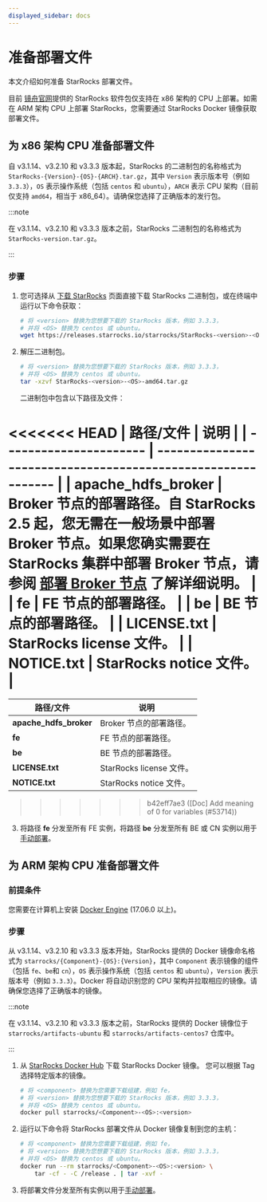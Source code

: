 ```yaml
---
displayed_sidebar: docs
---
```


# 准备部署文件

本文介绍如何准备 StarRocks 部署文件。

目前 [镜舟官网](https://www.mirrorship.cn/zh-CN/download/community)提供的 StarRocks 软件包仅支持在 x86 架构的 CPU 上部署。如需在 ARM 架构 CPU 上部署 StarRocks，您需要通过 StarRocks Docker 镜像获取部署文件。

## 为 x86 架构 CPU 准备部署文件

自 v3.1.14、v3.2.10 和 v3.3.3 版本起，StarRocks 的二进制包的名称格式为 `StarRocks-{Version}-{OS}-{ARCH}.tar.gz`，其中 `Version` 表示版本号（例如 `3.3.3`），`OS` 表示操作系统（包括 `centos` 和 `ubuntu`），`ARCH` 表示 CPU 架构（目前仅支持 `amd64`，相当于 x86_64）。请确保您选择了正确版本的发行包。

:::note

在 v3.1.14、v3.2.10 和 v3.3.3 版本之前，StarRocks 二进制包的名称格式为 `StarRocks-version.tar.gz`。

:::

### 步骤

1. 您可选择从 [下载 StarRocks](https://www.starrocks.io/download/community) 页面直接下载 StarRocks 二进制包，或在终端中运行以下命令获取：

   ```Bash
   # 将 <version> 替换为您想要下载的 StarRocks 版本，例如 3.3.3，
   # 并将 <OS> 替换为 centos 或 ubuntu。
   wget https://releases.starrocks.io/starrocks/StarRocks-<version>-<OS>-amd64.tar.gz
   ```

2. 解压二进制包。

   ```Bash
   # 将 <version> 替换为您想要下载的 StarRocks 版本，例如 3.3.3，
   # 并将 <OS> 替换为 centos 或 ubuntu。
   tar -xzvf StarRocks-<version>-<OS>-amd64.tar.gz
   ```

   二进制包中包含以下路径及文件：

<<<<<<< HEAD
   | **路径/文件**          | **说明**                                                     |
   | ---------------------- | ------------------------------------------------------------ |
   | **apache_hdfs_broker** | Broker 节点的部署路径。自 StarRocks 2.5 起，您无需在一般场景中部署 Broker 节点。如果您确实需要在 StarRocks 集群中部署 Broker 节点，请参阅 [部署 Broker 节点](../deployment/deploy_broker.md) 了解详细说明。 |
   | **fe**                 | FE 节点的部署路径。                                          |
   | **be**                 | BE 节点的部署路径。                                          |
   | **LICENSE.txt**        | StarRocks license 文件。                                     |
   | **NOTICE.txt**         | StarRocks notice 文件。                                      |
=======
   | **路径/文件**          | **说明**                 |
   | ---------------------- | ------------------------ |
   | **apache_hdfs_broker** | Broker 节点的部署路径。  |
   | **fe**                 | FE 节点的部署路径。      |
   | **be**                 | BE 节点的部署路径。      |
   | **LICENSE.txt**        | StarRocks license 文件。 |
   | **NOTICE.txt**         | StarRocks notice 文件。  |
>>>>>>> b42eff7ae3 ([Doc] Add meaning of 0 for variables (#53714))

3. 将路径 **fe** 分发至所有 FE 实例，将路径 **be** 分发至所有 BE 或 CN 实例以用于[手动部署](../deployment/deploy_manually.md)。

## 为 ARM 架构 CPU 准备部署文件

### 前提条件

您需要在计算机上安装 [Docker Engine](https://docs.docker.com/engine/install/) (17.06.0 以上)。

### 步骤

从 v3.1.14、v3.2.10 和 v3.3.3 版本开始，StarRocks 提供的 Docker 镜像命名格式为 `starrocks/{Component}-{OS}:{Version}`，其中 `Component` 表示镜像的组件（包括 `fe`、`be`和 `cn`），`OS` 表示操作系统（包括 `centos` 和 `ubuntu`），`Version` 表示版本号（例如 `3.3.3`）。Docker 将自动识别您的 CPU 架构并拉取相应的镜像。请确保您选择了正确版本的镜像。

:::note

在 v3.1.14、v3.2.10 和 v3.3.3 版本之前，StarRocks 提供的 Docker 镜像位于 `starrocks/artifacts-ubuntu` 和 `starrocks/artifacts-centos7` 仓库中。

:::

1. 从 [StarRocks Docker Hub](https://hub.docker.com/r/starrocks/artifacts-ubuntu/tags) 下载 StarRocks Docker 镜像。 您可以根据 Tag 选择特定版本的镜像。

   ```Bash
   # 将 <component> 替换为您需要下载组建，例如 fe，
   # 将 <version> 替换为您想要下载的 StarRocks 版本，例如 3.3.3，
   # 并将 <OS> 替换为 centos 或 ubuntu。
   docker pull starrocks/<Component>-<OS>:<version>
   ```

2. 运行以下命令将 StarRocks 部署文件从 Docker 镜像复制到您的主机：

   ```Bash
   # 将 <component> 替换为您需要下载组建，例如 fe，
   # 将 <version> 替换为您想要下载的 StarRocks 版本，例如 3.3.3，
   # 并将 <OS> 替换为 centos 或 ubuntu。
   docker run --rm starrocks/<Component>-<OS>:<version> \
       tar -cf - -C /release . | tar -xvf -
   ```

3. 将部署文件分发至所有实例以用于[手动部署](../deployment/deploy_manually.md)。
